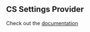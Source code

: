 ## CS Settings Provider
Check out the [documentation](../../docs/under_the_hood.md#cs-settings-provider)
